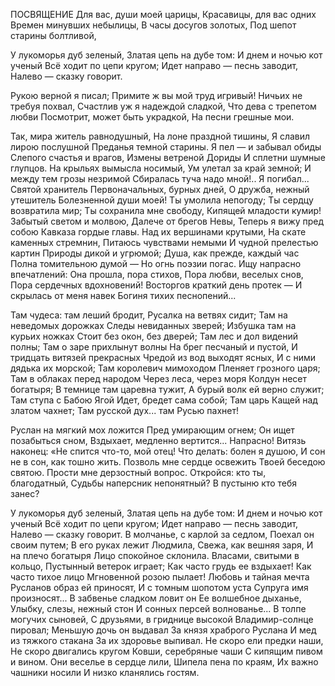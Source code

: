 ПОСВЯЩЕНИЕ
Для вас, души моей царицы,
Красавицы, для вас одних
Времен минувших небылицы,
В часы досугов золотых,
Под шепот старины болтливой,

У лукоморья дуб зеленый,
Златая цепь на дубе том:
И днем и ночью кот ученый
Всё ходит по цепи кругом;
Идет направо — песнь заводит,
Налево — сказку говорит.

Рукою верной я писал;
Примите ж вы мой труд игривый!
Ничьих не требуя похвал,
Счастлив уж я надеждой сладкой,
Что дева с трепетом любви
Посмотрит, может быть украдкой,
На песни грешные мои.


Так, мира житель равнодушный,
На лоне праздной тишины,
Я славил лирою послушной
Преданья темной старины.
Я пел — и забывал обиды
Слепого счастья и врагов,
Измены ветреной Дориды
И сплетни шумные глупцов.
На крыльях вымысла носимый,
Ум улетал за край земной;
И между тем грозы незримой
Сбиралась туча надо мной!..
Я погибал... Святой хранитель
Первоначальных, бурных дней,
О дружба, нежный утешитель
Болезненной души моей!
Ты умолила непогоду;
Ты сердцу возвратила мир;
Ты сохранила мне свободу,
Кипящей младости кумир!
Забытый светом и молвою,
Далече от брегов Невы,
Теперь я вижу пред собою
Кавказа гордые главы.
Над их вершинами крутыми,
На скате каменных стремнин,
Питаюсь чувствами немыми
И чудной прелестью картин
Природы дикой и угрюмой;
Душа, как прежде, каждый час
Полна томительною думой —
Но огнь поэзии погас.
Ищу напрасно впечатлений:
Она прошла, пора стихов,
Пора любви, веселых снов,
Пора сердечных вдохновений!
Восторгов краткий день протек —
И скрылась от меня навек
Богиня тихих песнопений...

Там чудеса: там леший бродит,
Русалка на ветвях сидит;
Там на неведомых дорожках
Следы невиданных зверей;
Избушка там на курьих ножках
Стоит без окон, без дверей;
Там лес и дол видений полны;
Там о заре прихлынут волны
На брег песчаный и пустой,
И тридцать витязей прекрасных
Чредой из вод выходят ясных,
И с ними дядька их морской;
Там королевич мимоходом
Пленяет грозного царя;
Там в облаках перед народом
Через леса, через моря
Колдун несет богатыря;
В темнице там царевна тужит,
А бурый волк ей верно служит;
Там ступа с Бабою Ягой
Идет, бредет сама собой;
Там царь Кащей над златом чахнет;
Там русской дух... там Русью пахнет!


Руслан на мягкий мох ложится
Пред умирающим огнем;
Он ищет позабыться сном,
Вздыхает, медленно вертится...
Напрасно! Витязь наконец:
«Не спится что-то, мой отец!
Что делать: болен я душою,
И сон не в сон, как тошно жить.
Позволь мне сердце освежить
Твоей беседою святою.
Прости мне дерзостный вопрос.
Откройся: кто ты, благодатный,
Судьбы наперсник непонятный?
В пустыню кто тебя занес?

У лукоморья дуб зеленый,
Златая цепь на дубе том:
И днем и ночью кот ученый
Всё ходит по цепи кругом;
Идет направо — песнь заводит,
Налево — сказку говорит.
В молчанье, с карлой за седлом,
Поехал он своим путем;
В его руках лежит Людмила,
Свежа, как вешняя заря,
И на плечо богатыря
Лицо спокойное склонила.
Власами, свитыми в кольцо,
Пустынный ветерок играет;
Как часто грудь ее вздыхает!
Как часто тихое лицо
Мгновенной розою пылает!
Любовь и тайная мечта
Русланов образ ей приносят,
И с томным шопотом уста
Супруга имя произносят...
В забвенье сладком ловит он
Ее волшебное дыханье,
Улыбку, слезы, нежный стон
И сонных персей волнованье...
В толпе могучих сыновей,
С друзьями, в гриднице высокой
Владимир-солнце пировал;
Меньшую дочь он выдавал
За князя храброго Руслана
И мед из тяжкого стакана
За их здоровье выпивал.
Не скоро ели предки наши,
Не скоро двигались кругом
Ковши, серебряные чаши
С кипящим пивом и вином.
Они веселье в сердце лили,
Шипела пена по краям,
Их важно чашники носили
И низко кланялись гостям.

